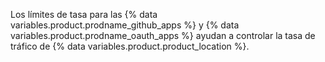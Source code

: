 Los límites de tasa para las {% data variables.product.prodname_github_apps %} y {% data variables.product.prodname_oauth_apps %} ayudan a controlar la tasa de tráfico de {% data variables.product.product_location %}. 
